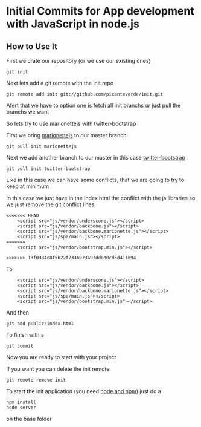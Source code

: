 Initial Commits for App development with JavaScript in node.js
==============================================================


## How to Use It

First we crate our repository (or we use our existing ones)

	git init

Next lets add a git remote with the init repo

	git remote add init git://github.com/picanteverde/init.git

Afert that we have to option one is fetch all init branchs or just pull the branchs we want

So lets try to use marionettejs with twitter-bootstrap

First we bring [marionettejs](http://marionettejs.com/) to our master branch

	git pull init marionettejs
	
Next we add another branch to our master in this case [twitter-bootstrap](http://twitter.github.io/bootstrap/)

	git pull init twitter-bootstrap

Like in this case we can have some conflicts, that we are going to try to keep at minimum

In this case we just have in the index.html the conflict with the js libraries so we just remove the git conflict lines 

	<<<<<<< HEAD
		<script src="js/vendor/underscore.js"></script>
		<script src="js/vendor/backbone.js"></script>
		<script src="js/vendor/backbone.marionette.js"></script>
		<script src="js/spa/main.js"></script>
	=======
        <script src="js/vendor/bootstrap.min.js"></script>

	>>>>>>> 13f0384e8f5b22f733b973497dd0d0cd5d411b94

To

		<script src="js/vendor/underscore.js"></script>
		<script src="js/vendor/backbone.js"></script>
		<script src="js/vendor/backbone.marionette.js"></script>
		<script src="js/spa/main.js"></script>
        <script src="js/vendor/bootstrap.min.js"></script>

And then 

	git add public/index.html

To finish with a 

	git commit

Now you are ready to start with your project

If you want you can delete the init remote

	git remote remove init
	
To start the init application (you need [node and npm](http://nodejs.org/)) just do a

	npm install
	node server

on the base folder 
